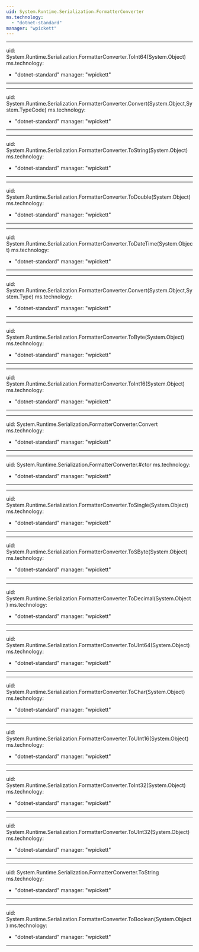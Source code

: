 ```yaml
---
uid: System.Runtime.Serialization.FormatterConverter
ms.technology: 
  - "dotnet-standard"
manager: "wpickett"
---
```


---
uid: System.Runtime.Serialization.FormatterConverter.ToInt64(System.Object)
ms.technology: 
  - "dotnet-standard"
manager: "wpickett"
---

---
uid: System.Runtime.Serialization.FormatterConverter.Convert(System.Object,System.TypeCode)
ms.technology: 
  - "dotnet-standard"
manager: "wpickett"
---

---
uid: System.Runtime.Serialization.FormatterConverter.ToString(System.Object)
ms.technology: 
  - "dotnet-standard"
manager: "wpickett"
---

---
uid: System.Runtime.Serialization.FormatterConverter.ToDouble(System.Object)
ms.technology: 
  - "dotnet-standard"
manager: "wpickett"
---

---
uid: System.Runtime.Serialization.FormatterConverter.ToDateTime(System.Object)
ms.technology: 
  - "dotnet-standard"
manager: "wpickett"
---

---
uid: System.Runtime.Serialization.FormatterConverter.Convert(System.Object,System.Type)
ms.technology: 
  - "dotnet-standard"
manager: "wpickett"
---

---
uid: System.Runtime.Serialization.FormatterConverter.ToByte(System.Object)
ms.technology: 
  - "dotnet-standard"
manager: "wpickett"
---

---
uid: System.Runtime.Serialization.FormatterConverter.ToInt16(System.Object)
ms.technology: 
  - "dotnet-standard"
manager: "wpickett"
---

---
uid: System.Runtime.Serialization.FormatterConverter.Convert
ms.technology: 
  - "dotnet-standard"
manager: "wpickett"
---

---
uid: System.Runtime.Serialization.FormatterConverter.#ctor
ms.technology: 
  - "dotnet-standard"
manager: "wpickett"
---

---
uid: System.Runtime.Serialization.FormatterConverter.ToSingle(System.Object)
ms.technology: 
  - "dotnet-standard"
manager: "wpickett"
---

---
uid: System.Runtime.Serialization.FormatterConverter.ToSByte(System.Object)
ms.technology: 
  - "dotnet-standard"
manager: "wpickett"
---

---
uid: System.Runtime.Serialization.FormatterConverter.ToDecimal(System.Object)
ms.technology: 
  - "dotnet-standard"
manager: "wpickett"
---

---
uid: System.Runtime.Serialization.FormatterConverter.ToUInt64(System.Object)
ms.technology: 
  - "dotnet-standard"
manager: "wpickett"
---

---
uid: System.Runtime.Serialization.FormatterConverter.ToChar(System.Object)
ms.technology: 
  - "dotnet-standard"
manager: "wpickett"
---

---
uid: System.Runtime.Serialization.FormatterConverter.ToUInt16(System.Object)
ms.technology: 
  - "dotnet-standard"
manager: "wpickett"
---

---
uid: System.Runtime.Serialization.FormatterConverter.ToInt32(System.Object)
ms.technology: 
  - "dotnet-standard"
manager: "wpickett"
---

---
uid: System.Runtime.Serialization.FormatterConverter.ToUInt32(System.Object)
ms.technology: 
  - "dotnet-standard"
manager: "wpickett"
---

---
uid: System.Runtime.Serialization.FormatterConverter.ToString
ms.technology: 
  - "dotnet-standard"
manager: "wpickett"
---

---
uid: System.Runtime.Serialization.FormatterConverter.ToBoolean(System.Object)
ms.technology: 
  - "dotnet-standard"
manager: "wpickett"
---
